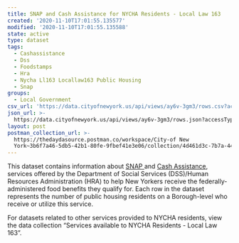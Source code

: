 ```yaml
---
title: SNAP and Cash Assistance for NYCHA Residents - Local Law 163
created: '2020-11-10T17:01:55.135577'
modified: '2020-11-10T17:01:55.135588'
state: active
type: dataset
tags:
  - Cashassistance
  - Dss
  - Foodstamps
  - Hra
  - Nycha Ll163 Locallaw163 Public Housing
  - Snap
groups:
  - Local Government
csv_url: 'https://data.cityofnewyork.us/api/views/ay6v-3gm3/rows.csv?accessType=DOWNLOAD'
json_url: >-
  https://data.cityofnewyork.us/api/views/ay6v-3gm3/rows.json?accessType=DOWNLOAD
layout: post
postman_collection_url: >-
  https://thedaydasource.postman.co/workspace/City-of New
  York~3b6f7a46-5db5-42b1-80fe-9fbef41e3e06/collection/4d461d3c-7b7a-44de-a188-d74904bb7c3c
---
```

This dataset contains information about <a href="https://www1.nyc.gov/site/hra/help/snap-benefits-food-program.page">SNAP </a> and <a href="https://www1.nyc.gov/site/hra/help/cash-assistance.page">Cash Assistance</a>, services offered by the Department of Social Services (DSS)/Human Resources Administration (HRA) to help New Yorkers receive the federally-administered food benefits they qualify for. Each row in the dataset represents the number of public housing residents on a Borough-level who receive or utilize this service.

For datasets related to other services provided to NYCHA residents, view the data collection “Services available to NYCHA Residents - Local Law 163”.
